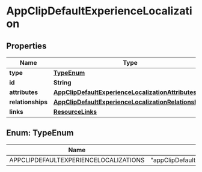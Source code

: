 

# AppClipDefaultExperienceLocalization


## Properties

| Name | Type | Description | Notes |
|------------ | ------------- | ------------- | -------------|
|**type** | [**TypeEnum**](#TypeEnum) |  |  |
|**id** | **String** |  |  |
|**attributes** | [**AppClipDefaultExperienceLocalizationAttributes**](AppClipDefaultExperienceLocalizationAttributes.md) |  |  [optional] |
|**relationships** | [**AppClipDefaultExperienceLocalizationRelationships**](AppClipDefaultExperienceLocalizationRelationships.md) |  |  [optional] |
|**links** | [**ResourceLinks**](ResourceLinks.md) |  |  [optional] |



## Enum: TypeEnum

| Name | Value |
|---- | -----|
| APPCLIPDEFAULTEXPERIENCELOCALIZATIONS | &quot;appClipDefaultExperienceLocalizations&quot; |



